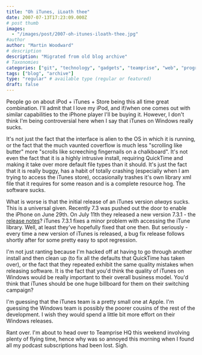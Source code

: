 ```yaml
---
title: "Oh iTunes, iLoath thee"
date: 2007-07-13T17:23:09.000Z
# post thumb
images:
  - "/images/post/2007-oh-itunes-iloath-thee.jpg"
#author
author: "Martin Woodward"
# description
description: "Migrated from old blog archive"
# Taxonomies
categories: ["git", "technology", "gadgets", "teamprise", "web", "programming", "podcast"]
tags: ["blog", "archive"]
type: "regular" # available type (regular or featured)
draft: false
---
```

People go on about iPod + iTunes + Store being this all time great combination.  I'll admit that I love my iPod, and if/when one comes out with similar capabilities to the iPhone player I'll be buying it.  However, I don't think I'm being controversial here when I say that iTunes on Windows really sucks. 

It's not just the fact that the interface is alien to the OS in which it is running, or the fact that the much vaunted coverflow is much less "scrolling like butter" more "scrolls like screeching fingernails on a chalkboard".  It's not even the fact that it is a highly intrusive install, requiring QuickTime and making it take over more default file types than it should.  It's just the fact that it is really buggy, has a habit of totally crashing (especially when I am trying to access the iTunes store), occasionally trashes it's own library xml file that it requires for some reason and is a complete resource hog.  The software sucks. 

What is worse is that the initial release of an iTunes version *always* sucks.  This is a universal given.  Recently 7.3 was pushed out the door to enable the iPhone on June 29th.  On July 11th they released a new version 7.3.1 - the [release notes](http://www.apple.com/support/downloads/itunes731forwindows.html)? iTunes 7.3.1 fixes a minor problem with accessing the iTune library.  Well, at least they've hopefully fixed that one then.  But seriously - every time a new version of iTunes is released, a bug fix release follows shortly after for some pretty easy to spot regression. 

I'm not just ranting because I'm hacked off at having to go through another install and then clean up (to fix all the defaults that QuickTime has taken over), or the fact that they repeated exhibit the same quality mistakes when releasing software.  It is the fact that you'd think the quality of iTunes on Windows would be really important to their overall business model.  You'd think that iTunes should be one huge billboard for them on their switching campaign? 

I'm guessing that the iTunes team is a pretty small one at Apple.  I'm guessing the Windows team is possibly the poorer cousins of the rest of the development.  I wish they would spend a little bit more effort on their Windows releases. 

Rant over.  I'm about to head over to Teamprise HQ this weekend involving plenty of flying time, hence why was so annoyed this morning when I found all my podcast subscriptions had been lost.  Sigh.